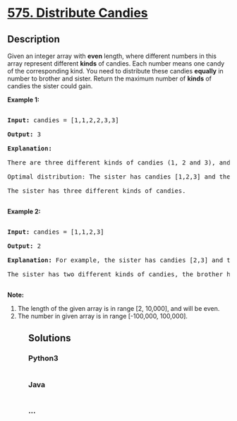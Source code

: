 # [575. Distribute Candies](https://leetcode.com/problems/distribute-candies)

## Description
Given an integer array with <b>even</b> length, where different numbers in this array represent different <b>kinds</b> of candies. Each number means one candy of the corresponding kind. You need to distribute these candies <b>equally</b> in number to brother and sister. Return the maximum number of <b>kinds</b> of candies the sister could gain. 



<p><b>Example 1:</b><br />

<pre>

<b>Input:</b> candies = [1,1,2,2,3,3]

<b>Output:</b> 3

<b>Explanation:</b>

There are three different kinds of candies (1, 2 and 3), and two candies for each kind.

Optimal distribution: The sister has candies [1,2,3] and the brother has candies [1,2,3], too. 

The sister has three different kinds of candies. 

</pre>

</p>



<p><b>Example 2:</b><br />

<pre>

<b>Input:</b> candies = [1,1,2,3]

<b>Output:</b> 2

<b>Explanation:</b> For example, the sister has candies [2,3] and the brother has candies [1,1]. 

The sister has two different kinds of candies, the brother has only one kind of candies. 

</pre>

</p>



<p><b>Note:</b>

<ol>

<li>The length of the given array is in range [2, 10,000], and will be even.</li>

<li>The number in given array is in range [-100,000, 100,000].</li>

<ol>

</p>


## Solutions


<!-- tabs:start -->

### **Python3**

```python

```

### **Java**

```java

```

### **...**
```

```

<!-- tabs:end -->
